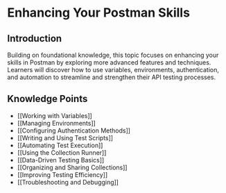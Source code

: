# Enhancing Your Postman Skills

## Introduction
Building on foundational knowledge, this topic focuses on enhancing your skills in Postman by exploring more advanced features and techniques. Learners will discover how to use variables, environments, authentication, and automation to streamline and strengthen their API testing processes.

## Knowledge Points

- [[Working with Variables]]
- [[Managing Environments]]
- [[Configuring Authentication Methods]]
- [[Writing and Using Test Scripts]]
- [[Automating Test Execution]]
- [[Using the Collection Runner]]
- [[Data-Driven Testing Basics]]
- [[Organizing and Sharing Collections]]
- [[Improving Testing Efficiency]]
- [[Troubleshooting and Debugging]] 